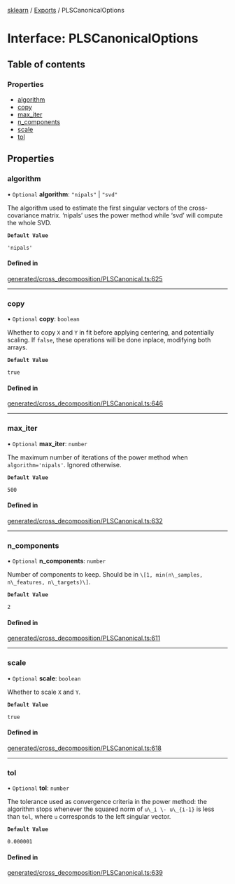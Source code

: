 [sklearn](../readme.md) / [Exports](../modules.md) / PLSCanonicalOptions

# Interface: PLSCanonicalOptions

## Table of contents

### Properties

- [algorithm](PLSCanonicalOptions.md#algorithm)
- [copy](PLSCanonicalOptions.md#copy)
- [max\_iter](PLSCanonicalOptions.md#max_iter)
- [n\_components](PLSCanonicalOptions.md#n_components)
- [scale](PLSCanonicalOptions.md#scale)
- [tol](PLSCanonicalOptions.md#tol)

## Properties

### algorithm

• `Optional` **algorithm**: ``"nipals"`` \| ``"svd"``

The algorithm used to estimate the first singular vectors of the cross-covariance matrix. ‘nipals’ uses the power method while ‘svd’ will compute the whole SVD.

**`Default Value`**

`'nipals'`

#### Defined in

[generated/cross_decomposition/PLSCanonical.ts:625](https://github.com/transitive-bullshit/scikit-learn-ts/blob/367336a/packages/sklearn/src/generated/cross_decomposition/PLSCanonical.ts#L625)

___

### copy

• `Optional` **copy**: `boolean`

Whether to copy `X` and `Y` in fit before applying centering, and potentially scaling. If `false`, these operations will be done inplace, modifying both arrays.

**`Default Value`**

`true`

#### Defined in

[generated/cross_decomposition/PLSCanonical.ts:646](https://github.com/transitive-bullshit/scikit-learn-ts/blob/367336a/packages/sklearn/src/generated/cross_decomposition/PLSCanonical.ts#L646)

___

### max\_iter

• `Optional` **max\_iter**: `number`

The maximum number of iterations of the power method when `algorithm='nipals'`. Ignored otherwise.

**`Default Value`**

`500`

#### Defined in

[generated/cross_decomposition/PLSCanonical.ts:632](https://github.com/transitive-bullshit/scikit-learn-ts/blob/367336a/packages/sklearn/src/generated/cross_decomposition/PLSCanonical.ts#L632)

___

### n\_components

• `Optional` **n\_components**: `number`

Number of components to keep. Should be in `\[1, min(n\_samples, n\_features, n\_targets)\]`.

**`Default Value`**

`2`

#### Defined in

[generated/cross_decomposition/PLSCanonical.ts:611](https://github.com/transitive-bullshit/scikit-learn-ts/blob/367336a/packages/sklearn/src/generated/cross_decomposition/PLSCanonical.ts#L611)

___

### scale

• `Optional` **scale**: `boolean`

Whether to scale `X` and `Y`.

**`Default Value`**

`true`

#### Defined in

[generated/cross_decomposition/PLSCanonical.ts:618](https://github.com/transitive-bullshit/scikit-learn-ts/blob/367336a/packages/sklearn/src/generated/cross_decomposition/PLSCanonical.ts#L618)

___

### tol

• `Optional` **tol**: `number`

The tolerance used as convergence criteria in the power method: the algorithm stops whenever the squared norm of `u\_i \- u\_{i-1}` is less than `tol`, where `u` corresponds to the left singular vector.

**`Default Value`**

`0.000001`

#### Defined in

[generated/cross_decomposition/PLSCanonical.ts:639](https://github.com/transitive-bullshit/scikit-learn-ts/blob/367336a/packages/sklearn/src/generated/cross_decomposition/PLSCanonical.ts#L639)
